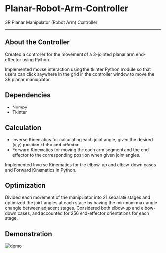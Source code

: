# Planar-Robot-Arm-Controller
3R Planar Manipulator (Robot Arm) Controller

---

## About the Controller
Created a controller for the movement of a 3-jointed planar arm end-effector using Python.

Implemented mouse interaction using the tkinter Python module so that users can click anywhere in the grid in the controller window to move the 3R planar maniuplator.

## Dependencies
- Numpy
- Tkinter

## Calculation
- Inverse Kinematics for calculating each joint angle, given the desired (x,y) position of the end effector.
- Forward Kinematics for moving the each arm segment and the end effector to the corresponding position when given joint angles.

Implemented Inverse Kinematics for the elbow-up and elbow-down cases and Forward Kinematics in Python.

## Optimization
Divided each movement of the manipulator into 21 separate stages and optimized the joint angles at each stage by having the minimum max angle changle between adjacent stages. Considered both elbow-up and elbow-down cases, and accounted for 256 end-effector orientations for each stage.

## Demonstration
![demo](https://user-images.githubusercontent.com/83327791/218372244-b3af1dfc-2d22-4e2e-a0d2-04e6f7f7649b.gif)
